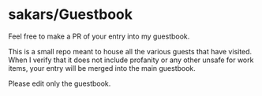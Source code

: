 # sakars/Guestbook
Feel free to make a PR of your entry into my guestbook.

This is a small repo meant to house all the various guests that have visited.
When I verify that it does not include profanity or any other unsafe for work items, your entry will be merged into the main guestbook.

Please edit only the guestbook.

